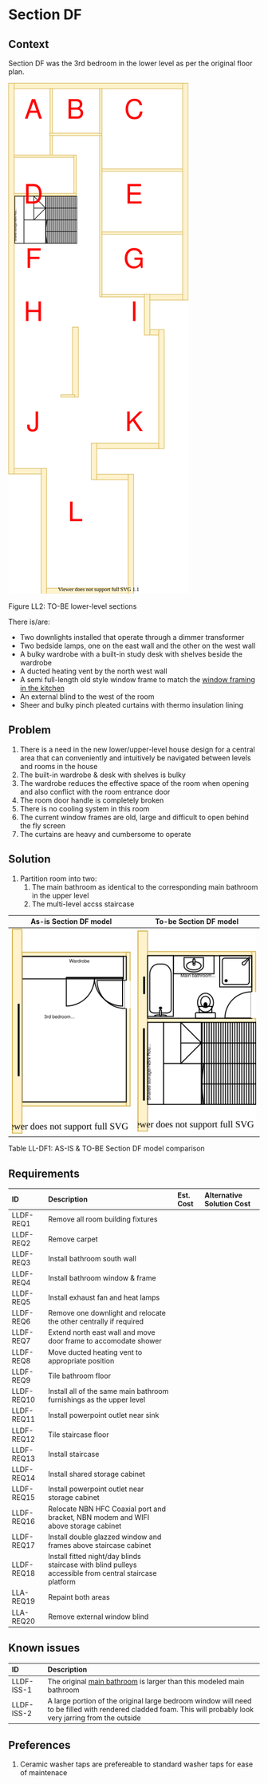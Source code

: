 # Section DF

## Context

Section DF was the 3rd bedroom in the lower level as per the original floor plan.

![TO-BE lower-level diagram](Lower-Level-TO-BE-sections.svg)

Figure LL2: TO-BE lower-level sections

There is/are:
* Two downlights installed that operate through a dimmer transformer
* Two bedside lamps, one on the east wall and the other on the west wall
* A bulky wardrobe with a built-in study desk with shelves beside the wardrobe  
* A ducted heating vent by the north west wall
* A semi full-length old style window frame to match the [window framing in the kitchen](./section-H-requirements.md)
* An external blind to the west of the room
* Sheer and bulky pinch pleated curtains with thermo insulation lining


## Problem

1. There is a need in the new lower/upper-level house design for a central area that can conveniently and intuitively be navigated between levels and rooms in the house
2. The built-in wardrobe & desk with shelves is bulky
3. The wardrobe reduces the effective space of the room when opening and also conflict with the room entrance door
4. The room door handle is completely broken 
5. There is no cooling system in this room
6. The current window frames are old, large and difficult to open behind the fly screen
7. The curtains are heavy and cumbersome to operate


## Solution

1. Partition room into two:
    1. The main bathroom as identical to the corresponding main bathroom in the upper level
    2. The multi-level accss staircase

|As-is Section DF model| To-be Section DF model|
|:---:|:---:|
|![AS-IS lower-level Section DF diagram](Lower-Level-AS-IS-section-DF.svg)|![TO-BE lower-level Section DF diagram](Lower-Level-TO-BE-section-DF.svg)|

Table LL-DF1: AS-IS & TO-BE Section DF model comparison


## Requirements

|ID|Description|Est. Cost|Alternative Solution Cost|
|:---|:---|:---|:---|
|LLDF-REQ1|Remove all room building fixtures|||
|LLDF-REQ2|Remove carpet|||
|LLDF-REQ3|Install bathroom south wall|||
|LLDF-REQ4|Install bathroom window & frame|||
|LLDF-REQ5|Install exhaust fan and heat lamps|||
|LLDF-REQ6|Remove one downlight and relocate the other centrally if required|||
|LLDF-REQ7|Extend north east wall and move door frame to accomodate shower|||
|LLDF-REQ8|Move ducted heating vent to appropriate position|||
|LLDF-REQ9|Tile bathroom floor|||
|LLDF-REQ10|Install all of the same main bathroom furnishings as the upper level|||
|LLDF-REQ11|Install powerpoint outlet near sink|||
|LLDF-REQ12|Tile staircase floor|||
|LLDF-REQ13|Install staircase|||
|LLDF-REQ14|Install shared storage cabinet|||
|LLDF-REQ15|Install powerpoint outlet near storage cabinet|||
|LLDF-REQ16|Relocate NBN HFC Coaxial port and bracket, NBN modem and WIFI above storage cabinet|||
|LLDF-REQ17|Install double glazzed window and frames above staircase cabinet|||
|LLDF-REQ18|Install fitted night/day blinds staircase with blind pulleys accessible from central staircase platform|||
|LLA-REQ19|Repaint both areas|||
|LLA-REQ20|Remove external window blind|||


## Known issues

|ID|Description|
|:---|:---|
|LLDF-ISS-1|The original [main bathroom](./section-A-requirements.md) is larger than this modeled main bathroom|
|LLDF-ISS-2|A large portion of the original large bedroom window will need to be filled with rendered cladded foam. This will probably look very jarring from the outside|


## Preferences

1. Ceramic washer taps are prefereable to standard washer taps for ease of maintenace 